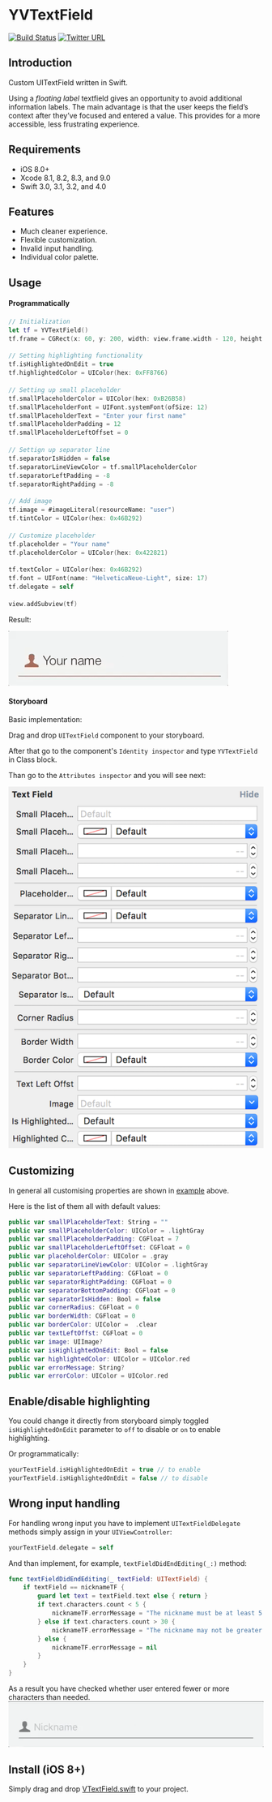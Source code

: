 # YVTextField

[![Build Status](https://travis-ci.org/Shadberrow/YVTextField.svg?branch=master)](https://travis-ci.org/Shadberrow/YVTextField)
[![Twitter URL](https://img.shields.io/badge/twitter-@Shadberrow-blue.svg)](https://twitter.com/Shadberrow)

## Introduction

Custom UITextField written in Swift.

Using a *floating label* textfield gives an opportunity to avoid additional information labels.
The main advantage is that the user keeps the field’s context after they’ve focused and entered a value.
This provides for a more accessible, less frustrating experience.

## Requirements

- iOS 8.0+
- Xcode 8.1, 8.2, 8.3, and 9.0
- Swift 3.0, 3.1, 3.2, and 4.0

## Features

- Much cleaner experience.
- Flexible customization.
- Invalid input handling.
- Individual color palette.

## Usage

#### Programmatically

```swift
// Initialization
let tf = YVTextField()
tf.frame = CGRect(x: 60, y: 200, width: view.frame.width - 120, height: 40)

// Setting highlighting functionality
tf.isHighlightedOnEdit = true
tf.highlightedColor = UIColor(hex: 0xFF8766)

// Setting up small placeholder
tf.smallPlaceholderColor = UIColor(hex: 0xB26B58)
tf.smallPlaceholderFont = UIFont.systemFont(ofSize: 12)
tf.smallPlaceholderText = "Enter your first name"
tf.smallPlaceholderPadding = 12
tf.smallPlaceholderLeftOffset = 0

// Settign up separator line
tf.separatorIsHidden = false
tf.separatorLineViewColor = tf.smallPlaceholderColor
tf.separatorLeftPadding = -8
tf.separatorRightPadding = -8

// Add image
tf.image = #imageLiteral(resourceName: "user")
tf.tintColor = UIColor(hex: 0x46B292)

// Customize placeholder
tf.placeholder = "Your name"
tf.placeholderColor = UIColor(hex: 0x422821)

tf.textColor = UIColor(hex: 0x46B292)
tf.font = UIFont(name: "HelveticaNeue-Light", size: 17)
tf.delegate = self

view.addSubview(tf)
```
Result:

![](https://github.com/Shadberrow/YVTextField/blob/master/YVTextField/Resources/gif1.gif)

#### Storyboard

Basic implementation:

Drag and drop `UITextField` component to your storyboard.

After that go to the component's `Identity inspector` and type `YVTextField` in Class block.

Than go to the `Attributes inspector` and you will see next:

![](https://github.com/Shadberrow/YVTextField/blob/master/YVTextField/Resources/params.png)

## Customizing

In general all customising properties are shown in [example](#programmatically) above.

Here is the list of them all with default values:

```swift
public var smallPlaceholderText: String = ""
public var smallPlaceholderColor: UIColor = .lightGray
public var smallPlaceholderPadding: CGFloat = 7
public var smallPlaceholderLeftOffset: CGFloat = 0
public var placeholderColor: UIColor = .gray
public var separatorLineViewColor: UIColor = .lightGray
public var separatorLeftPadding: CGFloat = 0
public var separatorRightPadding: CGFloat = 0
public var separatorBottomPadding: CGFloat = 0
public var separatorIsHidden: Bool = false
public var cornerRadius: CGFloat = 0
public var borderWidth: CGFloat = 0
public var borderColor: UIColor =  .clear
public var textLeftOffst: CGFloat = 0
public var image: UIImage?
public var isHighlightedOnEdit: Bool = false
public var highlightedColor: UIColor = UIColor.red
public var errorMessage: String?
public var errorColor: UIColor = UIColor.red
```

## Enable/disable highlighting

You could change it directly from storyboard simply toggled `isHighlightedOnEdit` parameter to `off` to disable or `on` to enable highlighting.

Or programmatically:

```swift
yourTextField.isHighlightedOnEdit = true // to enable
yourTextField.isHighlightedOnEdit = false // to disable
```
## Wrong input handling

For handling wrong input you have to implement `UITextFieldDelegate` methods simply assign in your `UIViewController`:
```swift
yourTextField.delegate = self
```
And than implement, for example, `textFieldDidEndEditing(_:)` method:
```swift
func textFieldDidEndEditing(_ textField: UITextField) {
    if textField == nicknameTF {
        guard let text = textField.text else { return }
        if text.characters.count < 5 {
            nicknameTF.errorMessage = "The nickname must be at least 5 characters."
        } else if text.characters.count > 30 {
            nicknameTF.errorMessage = "The nickname may not be greater than 35 characters."
        } else {
            nicknameTF.errorMessage = nil
        }
    }
}
```
As a result you have checked whether user entered fewer or more characters than needed.
![](https://github.com/Shadberrow/YVTextField/blob/master/YVTextField/Resources/gif2.gif)

## Install (iOS 8+)

Simply drag and drop [VTextField.swift](https://github.com/Shadberrow/YVTextField/blob/master/YVTextField/YVTextField.swift) to your project.

